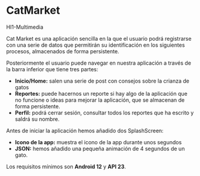 # CatMarket
HI1-Multimedia

Cat Market es una aplicación sencilla en la que el usuario podrá registrarse con una serie de datos que permitirán su identificación en los siguientes
procesos, almacenados de forma persistente.

Posteriormente el usuario puede navegar en nuestra aplicación a través de la barra inferior que tiene tres partes:
  - **Inicio/Home:** salen una serie de post con consejos sobre la crianza de gatos
  - **Reportes:** puede hacernos un reporte si hay algo de la aplicación que no funcione o ideas para mejorar la aplicación, que se almacenan de forma persistente.
  - **Perfil:** podrá cerrar sesión, consultar todos los reportes que ha escrito y saldrá su nombre.

Antes de iniciar la aplicación hemos añadido dos SplashScreen:
  - **Icono de la app:** muestra el icono de la app durante unos segundos
  - **JSON:** hemos añadido una pequeña animación de 4 segundos de un gato.

Los requisitos mínimos son **Android 12** y **API 23**. 
